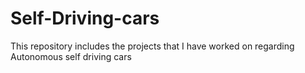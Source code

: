 # Self-Driving-cars
This repository includes the projects that I have worked on regarding Autonomous self driving cars
